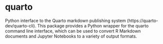 # quarto

Python interface to the Quarto markdown publishing system (https://quarto-dev/quarto-cli). This package provides a Python wrapper for the quarto command line interface, which can be used to convert R Markdown documents and Jupyter Notebooks to a variety of output formats.
